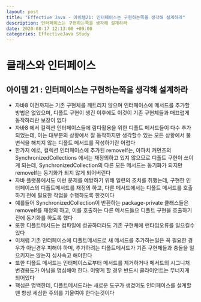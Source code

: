 ```yaml
---
layout: post
title: "Effective Java - 아이템21: 인터페이스는 구현하는쪽을 생각해 설계하라"
description: 인터페이스는 구현하는쪽을 생각해 설계하라
date: 2020-08-17 12:13:00 +09:00
categories: EffectiveJava Study
---
```



# 클래스와 인터페이스

## 아이템 21 : 인터페이스는 구현하는쪽을 생각해 설계하라

- 자바8 이전까지는 기존 구현체를 깨트리지 않으며 인터페이스에 메서드를 추가할 방법은 없었으며, 디폴트 구현이 생긴 이후에도 이것이 기존 구현체들과 매끄럽게 동작하리란 보장이 없다
- 자바8 에서 컬렉션 인터페이스들에 람다활용을 위한 디폴트 메서드들이 다수 추가 되었는데, 이는 대부분의 상황에서 잘 동작하지만 생각할수 있는 모든 상황에서 불변식을 해치지 않는 디폴트 메서드를 작성하기란 어렵다
- 한가지 예로, 컬렉션 인터페이스에 추가된 removeIf는, 아파치 커먼즈의 SynchronizedCollections 에서는 재정의하고 있지 않으므로 디폴트 구현이 쓰이게 되는데,
SynchronizedCollection의 다른 모든 메서드는 동기화가 되지만 removeIf는 동기화가 되지 않게 되어버린다
- 자바 플랫폼에서도 이런 문제를 예방하기 위해 일련의 조치를 취했는데, 구현한 인터페이스의 디폴트메서드를 재정의 하고, 다른 메서드에서는 디폴트 메서드를 호출하기 전에 필요한 작업을 수행하도록 한것이다
- 예를들어 SynchronizedCollection이 반환하는 package-private 클래스들은 removeIf를 재정의 하고, 이를 호출하는 다른 메서드들으 디폴트 구현을 호출하기전에 동기화를 하도록 했다
- 또한 디폴트메서드는 컴파일에 성공하더라도 기존 구현체에 런타임오류를 일으킬수 있다
- 이처럼 기존 인터페이스에 디폴트메서드로 새 메서드를 추가하는일은 꼭 필요한 경우가 아닌경우 피해야 하며, 추가하려는 디폴트메서드가 기존 구현체들과 충돌을 일으키지는 않는지 심사숙고 해야한다
- 또한 디폴트 메서드는 인터페이스로부터 메서드를 제거하거나 메서드의 시그니처 변경용도가 아님을 명심해야 한다. 이렇게 할 경우 반드시 클라이언트는 무너지게 되어있다
- 핵심은 명백한데, 디폴트메서드라는 새로운 도구가 생겼어도 인터페이스를 설계할땐 항상 세심한 주의를 기울여야 한다는것이다
